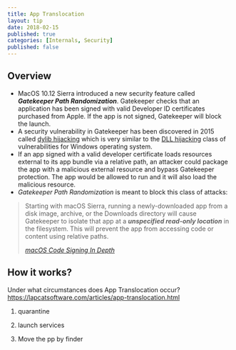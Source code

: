 ```yaml
---
title: App Translocation
layout: tip
date: 2018-02-15
published: true
categories: [Internals, Security]
published: false
---
```


## Overview

* MacOS 10.12 Sierra introduced a new security feature called **_Gatekeeper Path Randomization_**. Gatekeeper checks that an application has been signed with valid Developer ID certificates purchased from Apple. If the app is not signed, Gatekeeper will block the launch.
* A security vulnerability in Gatekeeper has been discovered in 2015 called [dylib hijacking](https://www.virusbulletin.com/virusbulletin/2015/03/dylib-hijacking-os-x) which is very similar to the [DLL hijacking](http://resources.infosecinstitute.com/dll-hijacking-attacks-revisited/#gref) class of vulnerabilities for Windows operating system. 
* If an app signed with a valid developer certificate loads resources external to its app bundle via a relative path, an attacker could package the app with a malicious external resource and bypass Gatekeeper protection. The app would be allowed to run and it will also load the malicious resource.
* *Gatekeeper Path Randomization* is meant to block this class of attacks:
<blockquote>
<p>Starting with macOS Sierra, running a newly-downloaded app from a disk image, archive, or the Downloads directory will cause Gatekeeper to isolate that app at a <i><b>unspecified read-only location</b></i> in the filesystem. This will prevent the app from accessing code or content using relative paths.
</p>
<cite><a target="_blank" href="https://developer.apple.com/library/content/technotes/tn2206/_index.html">macOS Code Signing In Depth</a></cite>
</blockquote>
  
## How it works?

Under what circumstances does App Translocation occur?
https://lapcatsoftware.com/articles/app-translocation.html

1. quarantine

2. launch services

3. Move the pp by finder
